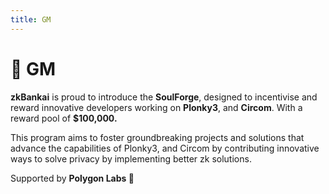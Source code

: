 ```yaml
---
title: GM
---
```


# 👋 GM

**zkBankai** is proud to introduce the **SoulForge**, designed to incentivise and reward innovative developers working on **Plonky3**, and **Circom**. With a reward pool of **$100,000.** 

This program aims to foster groundbreaking projects and solutions that advance the capabilities of Plonky3, and Circom by contributing innovative ways to solve privacy by implementing better zk solutions.

 Supported by **Polygon Labs 💜**

